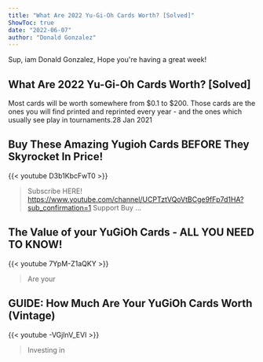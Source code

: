 ```yaml
---
title: "What Are 2022 Yu-Gi-Oh Cards Worth? [Solved]"
ShowToc: true 
date: "2022-06-07"
author: "Donald Gonzalez" 
---
```


Sup, iam Donald Gonzalez, Hope you're having a great week!
## What Are 2022 Yu-Gi-Oh Cards Worth? [Solved]
 Most cards will be worth somewhere from $0.1 to $200. Those cards are the ones you will find printed and reprinted every year - and the ones which usually see play in tournaments.28 Jan 2021

## Buy These Amazing Yugioh Cards BEFORE They Skyrocket In Price!
{{< youtube D3b1KbcFwT0 >}}
>Subscribe HERE! https://www.youtube.com/channel/UCPTztVQoVtBCge9fFp7d1HA?sub_confirmation=1 Support Buy ...

## The Value of your YuGiOh Cards - ALL YOU NEED TO KNOW!
{{< youtube 7YpM-Z1aQKY >}}
>Are your 

## GUIDE: How Much Are Your YuGiOh Cards Worth (Vintage)
{{< youtube -VGjlnV_EVI >}}
>Investing in 


